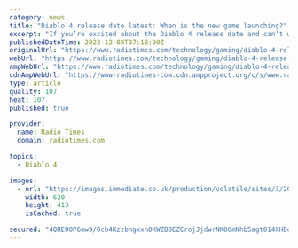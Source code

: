 ```yaml
---
category: news
title: "Diablo 4 release date latest: When is the new game launching?"
excerpt: "If you’re excited about the Diablo 4 release date and can’t wait to play, you’ll need to read on to find out when the game should release, when and where you can pre-order, ..."
publishedDateTime: 2022-12-08T07:18:00Z
originalUrl: "https://www.radiotimes.com/technology/gaming/diablo-4-release-date/"
webUrl: "https://www.radiotimes.com/technology/gaming/diablo-4-release-date/"
ampWebUrl: "https://www.radiotimes.com/technology/gaming/diablo-4-release-date/amp/"
cdnAmpWebUrl: "https://www-radiotimes-com.cdn.ampproject.org/c/s/www.radiotimes.com/technology/gaming/diablo-4-release-date/amp/"
type: article
quality: 107
heat: 107
published: true

provider:
  name: Radio Times
  domain: radiotimes.com

topics:
  - Diablo 4

images:
  - url: "https://images.immediate.co.uk/production/volatile/sites/3/2022/12/Diablo-4-release-date-0ff18e7.jpg?quality=90&resize=620,413"
    width: 620
    height: 413
    isCached: true

secured: "4QRE00P6mw9/0cb4Kzzbngxxn0KWZB0EZCrojJjdwrNK86mNhb5agt014XHBqCRe/xu1y4Y9Ff3wee+iBZylhaYI8h1kxSr+rLbaOKfg8eqASu9XiDsVaCfTFxjfV2PWpqBj7yzPeVxgDpjyFp1U7G340l5/X+tVc7H68H+ZCMYEbU0pNvbd5b+JVpj4oNmgvum/zEpGC4J/jK39KK3Sy9pt2ZBAWjZkLmB7RiY4cqbZ0FRt+3By2tzkTTulH6ozwTzcnFXpn4OgJcFDMvcWdiV5GzvKjvKFBqbmO3NnKrrwFnGkU/la98KBezMG6KNy+SPHHix3tAaWtfPsl2LSFzymgqC9pJxYThc8915/GZs=;vSRp7OSxdBApUtAxkbZtVQ=="
---
```


